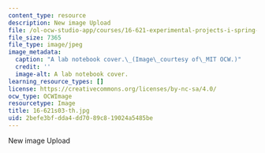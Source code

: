 ```yaml
---
content_type: resource
description: New image Upload
file: /ol-ocw-studio-app/courses/16-621-experimental-projects-i-spring-2003/2befe3bfdda4dd7089c819024a5485be_16-621s03-th.jpg
file_size: 7365
file_type: image/jpeg
image_metadata:
  caption: "A lab notebook cover.\_(Image\_courtesy of\_MIT OCW.)"
  credit: ''
  image-alt: A lab notebook cover.
learning_resource_types: []
license: https://creativecommons.org/licenses/by-nc-sa/4.0/
ocw_type: OCWImage
resourcetype: Image
title: 16-621s03-th.jpg
uid: 2befe3bf-dda4-dd70-89c8-19024a5485be
---
```

New image Upload